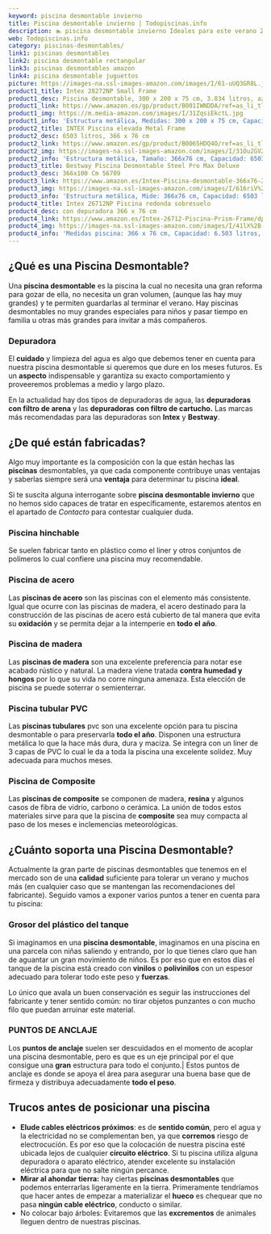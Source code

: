 ```yaml
---
keyword: piscina desmontable invierno
title: Piscina desmontable invierno | Todopiscinas.info
description: 🏊 piscina desmontable invierno Ideales para este verano 2021. Aquí puedes comprar piscina desmontable invierno y comparar con otras similares. No dejes escapar piscina desmontable invierno a un precio realmente tentador.
web: Todopiscinas.info
category: piscinas-desmontables/
link1: piscinas desmontables
link2: piscina desmontable rectangular
link3: piscinas desmontables amazon
link4: piscina desmontable juguettos
picture: https://images-na.ssl-images-amazon.com/images/I/61-uUQ3GR8L.jpg
product1_title: Intex 28272NP Small Frame
product1_desc: Piscina desmontable, 300 x 200 x 75 cm, 3.834 litros, azul
product1_link: https://www.amazon.es/gp/product/B001IWNDDA/ref=as_li_tl?ie=UTF8&camp=3638&creative=24630&creativeASIN=B001IWNDDA&linkCode=as2&tag=todopiscinas0e-21&linkId=25b9d647487c889cb6ef56ed63f50ca1
product1_img: https://m.media-amazon.com/images/I/31ZqsiEkctL.jpg
product1_info: 'Estructura metálica, Medidas: 300 x 200 x 75 cm, Capacidad: 3.834 litros, Para 6 personas (+ 6 años), Fácil montaje, Forma rectangular'
product2_title: INTEX Piscina elevada Metal Frame
product2_desc: 6503 litros, 366 x 76 cm
product2_link: https://www.amazon.es/gp/product/B0065HDQ4O/ref=as_li_tl?ie=UTF8&camp=3638&creative=24630&creativeASIN=B0065HDQ4O&linkCode=as2&tag=todopiscinas0e-21&linkId=ed2430e3ba564d3527ee103df33ed7b3
product2_img: https://images-na.ssl-images-amazon.com/images/I/31Ou2GV2SAL.jpg
product2_info: 'Estructura metálica, Tamaño: 366x76 cm, Capacidad: 6503 litros, Forma circular, De 4 a 7 personas (+6 años)'
product3_title: Bestway Piscina Desmontable Steel Pro Max Deluxe
product3_desc: 366x100 Cm 56709
product3_link: https://www.amazon.es/Intex-Piscina-desmontable-366x76-28210NP/dp/B0065HDQ4O?__mk_es_ES=%C3%85M%C3%85%C5%BD%C3%95%C3%91&crid=25UQGV9HG2INI&dchild=1&keywords=piscinas+desmontables&qid=1615854176&sprefix=piscinas+dem%2Caps%2C201&sr=8-5&linkCode=ll1&tag=todopiscinas0e-21&linkId=34f200977c6cbaab1f3f4d9ac0e64755&language=es_ES&ref_=as_li_ss_tl
product3_img: https://images-na.ssl-images-amazon.com/images/I/616riV%2BiY3L.jpg
product3_info: 'Estructura metálica, Mide: 366x76 cm, Capacidad: 6503 litros, De 4 a 7 personas mayores de 6 años, Forma circular, Tecnología Super-Tough'
product4_title: Intex 26712NP Piscina redonda sobresuelo
product4_desc: con depuradora 366 x 76 cm
product4_link: https://www.amazon.es/Intex-26712-Piscina-Prism-Frame/dp/B07FB823GL?__mk_es_ES=%C3%85M%C3%85%C5%BD%C3%95%C3%91&dchild=1&keywords=piscinas+desmontables+con+depuradora&qid=1615936418&sr=8-5&linkCode=ll1&tag=todopiscinas0e-21&linkId=d98699de7830cd471766fa1daa36de34&language=es_ES&ref_=as_li_ss_tl
product4_img: https://images-na.ssl-images-amazon.com/images/I/41lX%2B-YpibL.jpg
product4_info: 'Medidas piscina: 366 x 76 cm, Capacidad: 6.503 litros, Incluye depuradora de cartucha A, Lona resistente triple capa'
---
```



<external-banner></external-banner>

## ¿Qué es una Piscina Desmontable?

Una **piscina desmontable** es la piscina la cual no necesita una gran reforma para gozar de ella, no necesita un gran volumen, (aunque las hay muy grandes) y te permiten guardarlas al terminar el verano. Hay piscinas desmontables no muy grandes especiales para niños y pasar tiempo en familia u otras más grandes para invitar a más compañeros.

<stats-list :link1=link1 :link2=link2 :link3=link3 :link4=link4 :category=category></stats-list>


### Depuradora

El **cuidado** y limpieza del agua es algo que debemos tener en cuenta para nuestra piscina desmontable si queremos que dure en los meses futuros. Es un **aspecto** indispensable y garantiza su exacto comportamiento y proveeremos problemas a medio y largo plazo.

En la actualidad hay dos tipos de depuradoras de agua, las **depuradoras con filtro de arena** y  las **depuradoras** **con filtro de cartucho.** Las marcas más recomendadas para las depuradoras son **Intex** y **Bestway**.

<brand-panel :title=product1_title :desc=product1_desc :img=product1_img :link=product1_link></brand-panel>


## ¿De qué  están fabricadas?

Algo muy importante es la composición con la que están hechas las **piscinas** desmontables, ya que cada componente contribuye unas ventajas y saberlas siempre será una **ventaja** para determinar tu piscina **ideal**.

Si te suscita alguna interrogante sobre **piscina desmontable invierno** que no hemos sido capaces de tratar en específicamente, estaremos atentos en el apartado de _Contacto_ para contestar cualquier duda.


### Piscina hinchable

 Se suelen fabricar tanto en plástico como el liner y otros conjuntos de polímeros lo cual confiere una piscina muy recomendable.


### Piscina de acero

Las **piscinas de acero** son las piscinas con el elemento más consistente. Igual que ocurre con las piscinas de madera, el acero destinado para la construcción de las piscinas de acero está cubierto de tal manera que evita su **oxidación** y se permita dejar a la intemperie en **todo el año**.


### Piscina de madera

Las **piscinas de madera** son una excelente preferencia para notar ese acabado rústico y natural. La madera viene tratada **contra humedad y hongos** por lo que su vida no corre ninguna amenaza. Esta elección de piscina se puede soterrar o semienterrar.


### Piscina tubular PVC

Las **piscinas tubulares** pvc son una excelente opción para tu piscina desmontable o para preservarla **todo el año**. Disponen una estructura metálica lo que la hace más dura, dura y maciza. Se integra con un liner de 3 capas de PVC lo cual le da a toda la piscina una excelente solidez. Muy adecuada para muchos meses.


### Piscina de Composite

Las **piscinas de composite** se componen de madera, **resina** y algunos casos de fibra de vidrio, carbono o cerámica. La unión de todos estos materiales sirve para que la piscina de **composite** sea muy compacta al paso de los meses e inclemencias meteorológicas.


## ¿Cuánto soporta una Piscina Desmontable?

Actualmente la gran parte de piscinas desmontables que tenemos en el mercado son de una **calidad** suficiente para tolerar un verano y muchos más (en cualquier caso que se mantengan las recomendaciones del fabricante). Seguido vamos a exponer varios puntos a tener en cuenta para tu piscina:


### Grosor del plástico del tanque

Si imaginamos en una **piscina desmontable**, imaginamos en una piscina en una parcela con niñas saliendo y entrando, por lo que tienes claro que han de aguantar un gran movimiento de niños. Es por eso que en estos días el tanque de la piscina está creado con **vinilos** o **polivinilos** con un espesor adecuado para tolerar todo este peso y **fuerzas**.

Lo único que avala un	 buen conservación es seguir las instrucciones del fabricante y tener sentido común: no tirar objetos punzantes o con mucho filo que puedan arruinar este material.


### PUNTOS DE ANCLAJE

Los **puntos de anclaje** suelen ser descuidados en el momento de acoplar una piscina desmontable, pero  es que es un eje principal por el que consigue una **gran** estructura para todo el conjunto.| Estos puntos de anclaje es donde se apoya el área para asegurar una buena base que de firmeza y distribuya adecuadamente **todo el peso**.


## Trucos antes de posicionar una piscina



*   **Elude cables eléctricos próximos**: es de **sentido común**, pero el agua y la electricidad no se complementan ben, ya que **corremos** riesgo de electrocución. Es por eso que la colocación de nuestra piscina esté ubicada lejos de cualquier **circuito eléctrico**. Si tu piscina utiliza alguna depuradora o aparato eléctrico, atender excelente su instalación eléctrica para que no salte ningún percance.
*   **Mirar al ahondar tierra:** hay ciertas **piscinas desmontables** que podemos enterrarlas ligeramente en la tierra. Primeramente tendríamos que hacer antes de empezar a materializar el **hueco** es chequear que no pasa **ningún cable eléctrico**, conducto o similar.
*   No colocar bajo árboles: Evitaremos que las **excrementos** de animales lleguen dentro de nuestras piscinas.